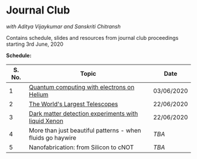 # Journal Club
*with Aditya Vijaykumar and Sanskriti Chitransh*
<br>

Contains schedule, slides and resources from journal club proceedings starting 3rd June, 2020
<br>

**Schedule:**

|**S. No.**|**Topic**|**Date**|
|----------|---------|--------|
|1  | [Quantum computing with electrons on Helium](https://github.com/sanskritea/physkiss/tree/master/1)|03/06/2020|
|2  | [The World's Largest Telescopes](https://github.com/sanskritea/physkiss/tree/master/2) | 22/06/2020 |
|3 | [Dark matter detection experiments with liquid Xenon](https://github.com/sanskritea/Physkiss/tree/master/3)| 22/06/2020 |
|4 | More than just beautiful patterns - when fluids go haywire| *TBA* |
|5| Nanofabrication: from Silicon to cNOT|*TBA*|:
